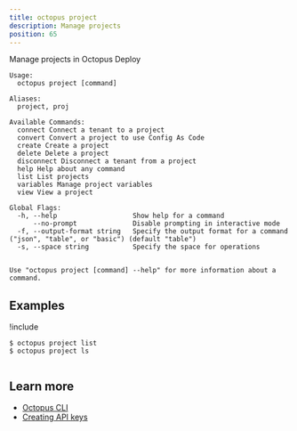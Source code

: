 ```yaml
---
title: octopus project
description: Manage projects
position: 65
---
```


Manage projects in Octopus Deploy


```text
Usage:
  octopus project [command]

Aliases:
  project, proj

Available Commands:
  connect Connect a tenant to a project
  convert Convert a project to use Config As Code
  create Create a project
  delete Delete a project
  disconnect Disconnect a tenant from a project
  help Help about any command
  list List projects
  variables Manage project variables
  view View a project

Global Flags:
  -h, --help                   Show help for a command
      --no-prompt              Disable prompting in interactive mode
  -f, --output-format string   Specify the output format for a command ("json", "table", or "basic") (default "table")
  -s, --space string           Specify the space for operations


Use "octopus project [command] --help" for more information about a command.
```

## Examples

!include <samples-instance>


```text
$ octopus project list
$ octopus project ls


```

## Learn more

- [Octopus CLI](/docs/octopus-rest-api/cli/index.md)
- [Creating API keys](/docs/octopus-rest-api/how-to-create-an-api-key.md)